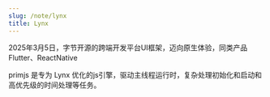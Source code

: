 ```yaml
---
slug: /note/lynx
title: Lynx
---
```

2025年3月5日，字节开源的跨端开发平台UI框架，迈向原生体验，同类产品Flutter、ReactNative

primjs 是专为 Lynx 优化的js引擎，驱动主线程运行时，复杂处理初始化和启动和高优先级的时间处理等任务。
